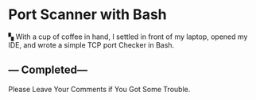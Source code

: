 Port Scanner with Bash
====================================
▚ With a cup of coffee in hand, I settled in front of my laptop, opened my IDE, and wrote a simple TCP port Checker in Bash.

## — Completed—
Please Leave Your Comments if You Got Some Trouble.
